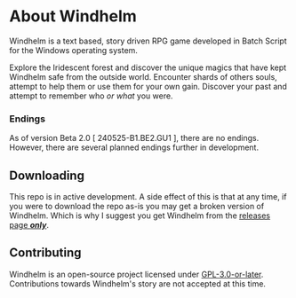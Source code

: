 # About Windhelm
Windhelm is a text based, story driven RPG game developed in Batch Script for the Windows operating system.

Explore the Iridescent forest and discover the unique magics that have kept Windhelm safe from the outside world. Encounter shards of others souls, attempt to help them or use them for your own gain.
Discover your past and attempt to remember who _or what_ you were.

### Endings
As of version Beta 2.0 [ 240525-B1.BE2.GU1 ], there are no endings. However, there are several planned endings further in development.

## Downloading
This repo is in active development. A side effect of this is that at any time, if you were to download the repo as-is you may get a broken version of Windhelm. Which is why I suggest you get Windhelm from the
[releases page ___only___](https://github.com/merelymae/windhelm/releases).

## Contributing
Windhelm is an open-source project licensed under [GPL-3.0-or-later](https://www.gnu.org/licenses/gpl-3.0-standalone.html). Contributions towards Windhelm's story are not accepted at this time.
